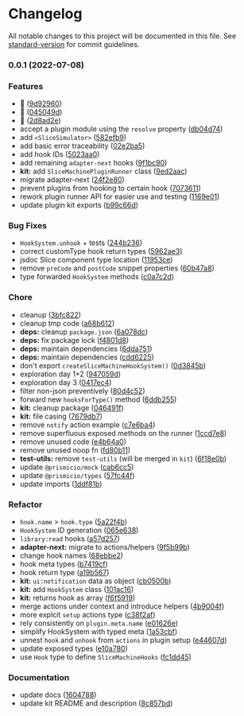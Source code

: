 # Changelog

All notable changes to this project will be documented in this file. See [standard-version](https://github.com/conventional-changelog/standard-version) for commit guidelines.

### 0.0.1 (2022-07-08)


### Features

* 🍊 ([9d92960](https://github.com/prismicio/slice-machine-plugin/commit/9d9296027056a26bbcfc5fa99e001113fc93c469))
* 🍋 ([045049d](https://github.com/prismicio/slice-machine-plugin/commit/045049d70dd01816631f4dacb01c5b1bea1260fa))
* 🍣 ([2d8ad2e](https://github.com/prismicio/slice-machine-plugin/commit/2d8ad2e59ece489a2be8ef0ad26f2791b7c03439))
* accept a plugin module using the `resolve` property ([db04d74](https://github.com/prismicio/slice-machine-plugin/commit/db04d7428d564fc8b284f8b4da1795728a2dfe10))
* add `<SliceSimulator>` ([582efb9](https://github.com/prismicio/slice-machine-plugin/commit/582efb92187814f56c64fe59f96e43b9882e3d21))
* add basic error traceability ([02e2ba5](https://github.com/prismicio/slice-machine-plugin/commit/02e2ba5e756135f4db73ddb20faef2e31c8b2344))
* add hook IDs ([5023aa0](https://github.com/prismicio/slice-machine-plugin/commit/5023aa0d1847edc8c6f2fd4b352ea4db8422550b))
* add remaining `adapter-next` hooks ([9f1bc90](https://github.com/prismicio/slice-machine-plugin/commit/9f1bc90bfc2b13489a7d5f1f833466241ddc722e))
* **kit:** add `SliceMachinePluginRunner` class ([9ed2aac](https://github.com/prismicio/slice-machine-plugin/commit/9ed2aac340afd0914ce62a73ed3bd29f1941d6c2))
* migrate adapter-next ([24f2e80](https://github.com/prismicio/slice-machine-plugin/commit/24f2e8034e6bba95e337d358edc8db9590f72eb0))
* prevent plugins from hooking to certain hook ([7073611](https://github.com/prismicio/slice-machine-plugin/commit/70736114b89d5f6cc6468dbd9f1cfbf48678d683))
* rework plugin runner API for easier use and testing ([1169e01](https://github.com/prismicio/slice-machine-plugin/commit/1169e01946a7e0061c765c95c13d1d977d8cd632))
* update plugin kit exports ([b99c66d](https://github.com/prismicio/slice-machine-plugin/commit/b99c66d5bcc89f19f90055aa768c70661404e938))


### Bug Fixes

* `HookSystem.unhook` + tests ([244b236](https://github.com/prismicio/slice-machine-plugin/commit/244b2361fef70f3647a2603adb77ad6bcb9e468c))
* correct customType hook return types ([5962ae3](https://github.com/prismicio/slice-machine-plugin/commit/5962ae3e8a5201e379627eaa2cbfdda6a749a634))
* jsdoc Slice component type location ([11953ce](https://github.com/prismicio/slice-machine-plugin/commit/11953ce11cc4493627ef672bf920fcf9a77b8a03))
* remove `preCode` and `postCode` snippet properties ([60b47a8](https://github.com/prismicio/slice-machine-plugin/commit/60b47a8f9fc8f690c996bf50bb0f7a01d20fed59))
* type forwarded `HookSystem` methods ([c0a7c2d](https://github.com/prismicio/slice-machine-plugin/commit/c0a7c2dd5bd3213cd4df04d5afecf36bcd715a20))


### Chore

* cleanup ([3bfc822](https://github.com/prismicio/slice-machine-plugin/commit/3bfc8227c8af5370b2a9bef29a236391d02fc7b7))
* cleanup tmp code ([a68b612](https://github.com/prismicio/slice-machine-plugin/commit/a68b6124fc1d3a95f1f1a16a13fb2eae82177602))
* **deps:** cleanup `package.json` ([6a078dc](https://github.com/prismicio/slice-machine-plugin/commit/6a078dce2b2b7f7a3f262e94d335bb4203cb19dd))
* **deps:** fix package lock ([f4801d8](https://github.com/prismicio/slice-machine-plugin/commit/f4801d81dd18844254ffdc0c8eeea0dd3c4b70b0))
* **deps:** maintain dependencies ([6dda751](https://github.com/prismicio/slice-machine-plugin/commit/6dda75128765ee89527dd3cb3e655f7ff2551601))
* **deps:** maintain dependencies ([cdd6225](https://github.com/prismicio/slice-machine-plugin/commit/cdd62250311259c9b9b22acbc36b53b23d8900a5))
* don't export `createSliceMachineHookSystem()` ([0d3845b](https://github.com/prismicio/slice-machine-plugin/commit/0d3845bea2249cb736c0387a61081fa78379dbae))
* exploration day 1+2 ([947059d](https://github.com/prismicio/slice-machine-plugin/commit/947059d840bfc589d0c1ba62263c2b584611cd4d))
* exploration day 3 ([0417ec4](https://github.com/prismicio/slice-machine-plugin/commit/0417ec44a3c78042c7560d5ec6df397e9591136c))
* filter non-json preventively ([80d4c52](https://github.com/prismicio/slice-machine-plugin/commit/80d4c52e34f02986dbf2b2f2c4546f7078ee2099))
* forward new `hooksForType()` method ([6ddb255](https://github.com/prismicio/slice-machine-plugin/commit/6ddb255dc41e5ee09499a77399f3f3239ddba73c))
* **kit:** cleanup package ([046491f](https://github.com/prismicio/slice-machine-plugin/commit/046491f6e0a57f6082cb703516e1d4900eef2f30))
* **kit:** file casing ([7679db7](https://github.com/prismicio/slice-machine-plugin/commit/7679db7e17bb03d2fe9b5b80cabd399f5341cb97))
* remove `notify` action example ([c7e6ba4](https://github.com/prismicio/slice-machine-plugin/commit/c7e6ba47870c2a243e013d2e43e01cbfc70b6aa3))
* remove superfluous exposed methods on the runner ([1ccd7e8](https://github.com/prismicio/slice-machine-plugin/commit/1ccd7e88e7753c09bbc5920f6e1d80c602f7a330))
* remove unused code ([e4b64a0](https://github.com/prismicio/slice-machine-plugin/commit/e4b64a02572d903295331b4c725fdaacb47f400f))
* remove unused noop fn ([fd80b11](https://github.com/prismicio/slice-machine-plugin/commit/fd80b11b0d406f5ffc4ce15c0ab9043ce901e62f))
* **test-utils:** remove `test-utils` (will be merged in `kit`) ([6f18e0b](https://github.com/prismicio/slice-machine-plugin/commit/6f18e0ba8429fb95b6ed58645e4fe9731b3c07d8))
* update `@prismicio/mock` ([cab6cc5](https://github.com/prismicio/slice-machine-plugin/commit/cab6cc5384c0e701f6c498ada52def73a4faa0ee))
* update `@prismicio/types` ([57fc44f](https://github.com/prismicio/slice-machine-plugin/commit/57fc44fa3f3f1c830c0dd8ef706c724c3f36aa43))
* update imports ([1ddf81b](https://github.com/prismicio/slice-machine-plugin/commit/1ddf81b23db7bc31e0be60a357b189b7326faecf))


### Refactor

* `hook.name` > `hook.type` ([5a22f4b](https://github.com/prismicio/slice-machine-plugin/commit/5a22f4bae3eb09083dcb3a793a97d149cecadfad))
* `HookSystem` ID generation ([065e638](https://github.com/prismicio/slice-machine-plugin/commit/065e6388fdf136b1e458eb23d754c82a536f9b77))
* `library:read` hooks ([a57d257](https://github.com/prismicio/slice-machine-plugin/commit/a57d2573273085694c1fdeed2b75bee692925f38))
* **adapter-next:** migrate to actions/helpers ([9f5b99b](https://github.com/prismicio/slice-machine-plugin/commit/9f5b99bec84eac778e6842076a54812eeaef10ac))
* change hook names ([68ebbe2](https://github.com/prismicio/slice-machine-plugin/commit/68ebbe2b10768ba653a5395153011a21e23b6778))
* hook meta types ([b7419cf](https://github.com/prismicio/slice-machine-plugin/commit/b7419cf836f80fb627b988a8eaaf72a789ee7c81))
* hook return type ([a19b567](https://github.com/prismicio/slice-machine-plugin/commit/a19b567c20232c07d150757752cfbdcb7fb34972))
* **kit:** `ui:notification` data as object ([cb0500b](https://github.com/prismicio/slice-machine-plugin/commit/cb0500b6d0ee9e1e81dfe59f6cd01238655690e5))
* **kit:** add `HookSystem` class ([101ac16](https://github.com/prismicio/slice-machine-plugin/commit/101ac1673b66d2eaca8a4e9c335244196b0fdf26))
* **kit:** returns hook as array ([f6f5919](https://github.com/prismicio/slice-machine-plugin/commit/f6f5919ebfd728ceb779a817a5f505989946fca9))
* merge actions under context and introduce helpers ([4b9004f](https://github.com/prismicio/slice-machine-plugin/commit/4b9004fea38365a62339ba86f4c5432834f65eee))
* more explcit `setup` actions type ([c38f2af](https://github.com/prismicio/slice-machine-plugin/commit/c38f2af5d9d15a9fbb380ceaedd92bfab75f2974))
* rely consistently on `plugin.meta.name` ([e01626e](https://github.com/prismicio/slice-machine-plugin/commit/e01626e9ad4e64d3ba1c2c4ef7cbedaafb394331))
* simplify HookSystem with typed meta ([1a53cbf](https://github.com/prismicio/slice-machine-plugin/commit/1a53cbf85a4db9bc7e81d01dec465802a5174881))
* unnest `hook` and `unhook` from `actions` in plugin setup ([e44607d](https://github.com/prismicio/slice-machine-plugin/commit/e44607d5a7fe2458ab111a07c0d38a312d61dd63))
* update exposed types ([e10a780](https://github.com/prismicio/slice-machine-plugin/commit/e10a780e78d8637140d9ef14a0504f19d9e6a3b2))
* use `Hook` type to define `SliceMachineHooks` ([fc1dd45](https://github.com/prismicio/slice-machine-plugin/commit/fc1dd4559210cc16895ee2ef179d713b6626f734))


### Documentation

* update docs ([1604788](https://github.com/prismicio/slice-machine-plugin/commit/160478883afe7829b4d9dd6e12b737165a94a50d))
* update kit README and description ([8c857bd](https://github.com/prismicio/slice-machine-plugin/commit/8c857bd0311969b312bec0ec0442f444e0cb3e55))
